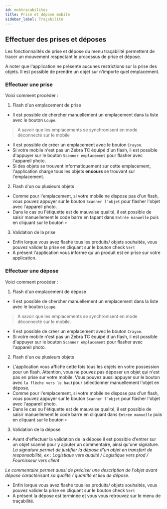 ```yaml
---
id: mobtracabilites
title: Prise et dépose mobile
sidebar_label: Traçabilité
---
```

## Effectuer des prises et déposes

Les fonctionnalités de prise et dépose du menu traçabilité permettent de tracer un mouvement respectant le processus de prise et dépose.

A noter que l'application ne présente aucunes restrictions sur la prise des objets. Il est possible de prendre un objet sur n'importe quel emplacement.

### Effectuer une prise

Voici comment procéder : 

1. Flash d'un emplacement de prise
- Il est possible de chercher manuellement un emplacement dans la liste avec le bouton `Loupe`. 
>A savoir que les emplacements se synchronisent en mode déconnecté sur le mobile
- Il est possible de créer un emplacement avec le bouton `Crayon`. 
- Si votre mobile n'est pas un Zebra TC équipé d'un flash, il est possible d'appuyer sur le bouton `Scanner emplacement` pour flasher avec l'appareil photo.
- Si des objets se trouvent informatiquement sur cette emplacement, l'application charge tous les objets **encours** se trouvant sur l'emplacement.
2. Flash d'un ou plusieurs objets
- Comme pour l'emplacement, si votre mobile ne dispose pas d'un flash, vous pouvez appuyer sur le bouton `Scanner l'objet` pour flasher l'objet avec l'appareil photo.
- Dans le cas ou l'étiquette est de mauvaise qualité, il est possible de saisir manuellement le code barre en tapant dans `Entrée manuelle` puis en cliquant sur le bouton `+`
3. Validation de la prise
- Enfin lorque vous avez flashé tous les produits/ objets souhaités, vous pouvez valider la prise en cliquant sur le bouton check `Vert`
- A présent l'application vous informe qu'un produit est en prise sur votre application.

### Effectuer une dépose

Voici comment procéder : 

1. Flash d'un emplacement de dépose
- Il est possible de chercher manuellement un emplacement dans la liste avec le bouton `Loupe`. 
>A savoir que les emplacements se synchronisent en mode déconnecté sur le mobile.
- Il est possible de créer un emplacement avec le bouton `Crayon`. 
- Si votre mobile n'est pas un Zebra TC équipé d'un flash, il est possible d'appuyer sur le bouton `Scanner emplacement` pour flasher avec l'appareil photo.
2. Flash d'un ou plusieurs objets
- L'application vous affiche cette fois tous les objets en votre possession pour un flash. Attention, vous ne pouvez pas déposer un objet qui n'est pas en prise sur votre mobile. Vous pouvez aussi appuyer sur le bouton avec `la flèche vers le haut`pour sélectionner manuellement l'objet en dépose.
- Comme pour l'emplacement, si votre mobile ne dispose pas d'un flash, vous pouvez appuyer sur le bouton `Scanner l'objet` pour flasher l'objet avec l'appareil photo.
- Dans le cas ou l'étiquette est de mauvaise qualité, il est possible de saisir manuellement le code barre en cliquant dans `Entrée manuelle` puis en cliquant sur le bouton `+`
3. Validation de la dépose
- Avant d'effectuer la validation de la dépose il est possible d'entrer sur un objet scanné pour y ajouter un commentaire, ainsi qu'une signature. 
*La signature permet de justifier la dépose d'un objet en transfert de responsabilité, ex : Logistique vers qualité / Logistique vers prod / Fournisseur vers client*

*Le commentaire permet aussi de préciser une description de l'objet avant dépose caractérisant sa qualité / quantité et lieu de dépose.*

- Enfin lorque vous avez flashé tous les produits/ objets souhaités, vous pouvez valider la prise en cliquant sur le bouton check `Vert`
- A présent la dépose est terminée et vous vous retrouvez sur le menu de traçabilité.